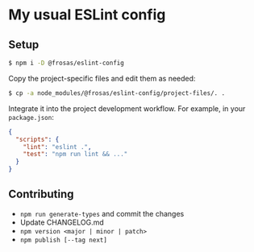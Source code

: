 # My usual ESLint config

## Setup

```sh
$ npm i -D @frosas/eslint-config
```

Copy the project-specific files and edit them as needed:

```sh
$ cp -a node_modules/@frosas/eslint-config/project-files/. .
```

Integrate it into the project development workflow. For example, in your `package.json`:

```json
{
  "scripts": {
    "lint": "eslint .",
    "test": "npm run lint && ..."
  }
}
```

## Contributing

- `npm run generate-types` and commit the changes
- Update CHANGELOG.md
- `npm version <major | minor | patch>`
- `npm publish [--tag next]`
